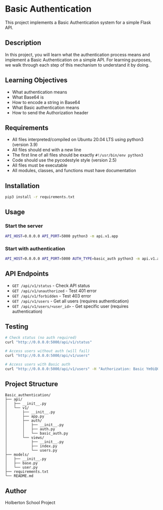 # Basic Authentication

This project implements a Basic Authentication system for a simple Flask API.

## Description

In this project, you will learn what the authentication process means and implement a Basic Authentication on a simple API. For learning purposes, we walk through each step of this mechanism to understand it by doing.

## Learning Objectives

- What authentication means
- What Base64 is
- How to encode a string in Base64
- What Basic authentication means
- How to send the Authorization header

## Requirements

- All files interpreted/compiled on Ubuntu 20.04 LTS using python3 (version 3.9)
- All files should end with a new line
- The first line of all files should be exactly `#!/usr/bin/env python3`
- Code should use the pycodestyle style (version 2.5)
- All files must be executable
- All modules, classes, and functions must have documentation

## Installation

```bash
pip3 install -r requirements.txt
```

## Usage

### Start the server

```bash
API_HOST=0.0.0.0 API_PORT=5000 python3 -m api.v1.app
```

### Start with authentication

```bash
API_HOST=0.0.0.0 API_PORT=5000 AUTH_TYPE=basic_auth python3 -m api.v1.app
```

## API Endpoints

- `GET /api/v1/status` - Check API status
- `GET /api/v1/unauthorized` - Test 401 error
- `GET /api/v1/forbidden` - Test 403 error
- `GET /api/v1/users` - Get all users (requires authentication)
- `GET /api/v1/users/<user_id>` - Get specific user (requires authentication)

## Testing

```bash
# Check status (no auth required)
curl "http://0.0.0.0:5000/api/v1/status"

# Access users without auth (will fail)
curl "http://0.0.0.0:5000/api/v1/users"

# Access users with Basic auth
curl "http://0.0.0.0:5000/api/v1/users" -H "Authorization: Basic Ym9iQGhidG4uaW86SDBsYmVydG9uU2Nob29sOTgh"
```

## Project Structure

```
Basic_authentication/
├── api/
│   ├── __init__.py
│   └── v1/
│       ├── __init__.py
│       ├── app.py
│       ├── auth/
│       │   ├── __init__.py
│       │   ├── auth.py
│       │   └── basic_auth.py
│       └── views/
│           ├── __init__.py
│           ├── index.py
│           └── users.py
├── models/
│   ├── __init__.py
│   ├── base.py
│   └── user.py
├── requirements.txt
└── README.md
```

## Author

Holberton School Project
